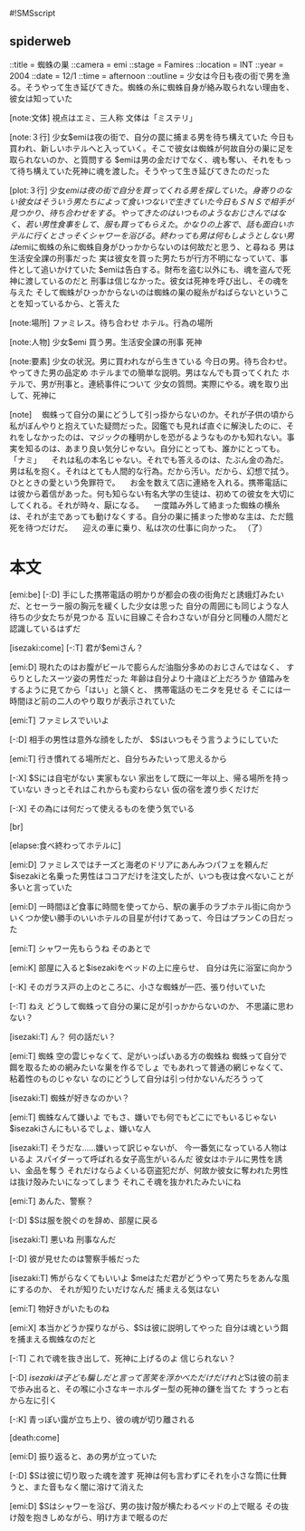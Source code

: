#!SMSscript

## spiderweb

::title = 蜘蛛の巣
::camera = emi
::stage = Famires
::location = INT
::year = 2004
::date = 12/1
::time = afternoon
::outline = 少女は今日も夜の街で男を漁る。そうやって生き延びてきた。蜘蛛の糸に蜘蛛自身が絡み取られない理由を、彼女は知っていた

[note:文体]
視点はエミ、三人称
文体は「ミステリ」

[note:３行]
少女$emiは夜の街で、自分の罠に捕まる男を待ち構えていた
今日も買われ、新しいホテルへと入っていく。そこで彼女は蜘蛛が何故自分の巣に足を取られないのか、と質問する
$emiは男の金だけでなく、魂も奪い、それをもって待ち構えていた死神に魂を渡した。そうやって生き延びてきたのだった

[plot:３行]
少女$emiは夜の街で自分を買ってくれる男を探していた。身寄りのない彼女はそういう男たちによって食いつないで生きていた
今日もＳＮＳで相手が見つかり、待ち合わせをする。やってきたのはいつものようなおじさんではなく、若い男性
食事をして、服も買ってもらえた。かなりの上客で、話も面白い
ホテルに行くとさっそくシャワーを浴びる。終わっても男は何もしようとしない
男は$emiに蜘蛛の糸に蜘蛛自身がひっかからないのは何故だと思う、と尋ねる
男は生活安全課の刑事だった
実は彼女を買った男たちが行方不明になっていて、事件として追いかけていた
$emiは告白する。財布を盗む以外にも、魂を盗んで死神に渡しているのだと
刑事は信じなかった。彼女は死神を呼び出し、その魂を与えた
そして蜘蛛がひっかからないのは蜘蛛の巣の縦糸がねばらないということを知っているから、と答えた

[note:場所]
ファミレス。待ち合わせ
ホテル。行為の場所

[note:人物]
少女$emi
買う男。生活安全課の刑事
死神

[note:要素]
少女の状況。男に買われながら生きている
今日の男。待ち合わせ。やってきた男の品定め
ホテルまでの簡単な説明。男はなんでも買ってくれた
ホテルで、男が刑事と。連続事件について
少女の質問。実際にやる。魂を取り出して、死神に

[note]
　蜘蛛って自分の巣にどうして引っ掛からないのか。それが子供の頃から私がぼんやりと抱えていた疑問だった。図鑑でも見れば直ぐに解決したのに、それをしなかったのは、マジックの種明かしを恐がるようなものかも知れない。事実を知るのは、あまり良い気分じゃない。自分にとっても、誰かにとっても。
「ナミ」
　それは私の本名じゃない。それでも答えるのは、たぶん金の為だ。男は私を抱く。それはとても人間的な行為。だから汚い。だから、幻想で拭う。ひとときの愛という免罪符で。
　お金を数えて店に連絡を入れる。携帯電話には彼から着信があった。何も知らない有名大学の生徒は、初めての彼女を大切にしてくれる。それが時々、厭になる。
　一度踏み外して絡まった蜘蛛の横糸は、それが主であっても動けなくする。自分の巣に捕まった惨めな主は、ただ餓死を待つだけだ。
　迎えの車に乗り、私は次の仕事に向かった。
（了）


# 本文

[emi:be]
[-:D]
手にした携帯電話の明かりが都会の夜の街角だと誘蛾灯みたいだ、とセーラー服の胸元を緩くした少女は思った
自分の周囲にも同じような人待ちの少女たちが見つかる
互いに目線こそ合わさないが自分と同種の人間だと認識しているはずだ

[isezaki:come]
[-:T]
君が$emiさん？

[emi:D]
現れたのはお腹がビールで膨らんだ油脂分多めのおじさんではなく、
すらりとしたスーツ姿の男性だった
年齢は自分より十歳ほど上だろうか
値踏みをするように見てから「はい」と頷くと、
携帯電話のモニタを見せる
そこには一時間ほど前の二人のやり取りが表示されていた

[emi:T]
ファミレスでいいよ

[-:D]
相手の男性は意外な顔をしたが、
$Sはいつもそう言うようにしていた

[emi:T]
行き慣れてる場所だと、自分ちみたいって思えるから

[-:X]
$Sには自宅がない
実家もない
家出をして既に一年以上、帰る場所を持っていない
きっとそれはこれからも変わらない
仮の宿を渡り歩くだけだ

[-:X]
その為には何だって使えるものを使う気でいる

[br]

[elapse:食べ終わってホテルに]

[emi:D]
ファミレスではチーズと海老のドリアにあんみつパフェを頼んだ
$isezakiと名乗った男性はココアだけを注文したが、いつも夜は食べないことが多いと言っていた

[emi:D]
一時間ほど食事に時間を使ってから、駅の裏手のラブホテル街に向かう
いくつか使い勝手のいいホテルの目星が付けてあって、今日はプランＣの日だった

[emi:T]
シャワー先もらうね
そのあとで

[emi:K]
部屋に入ると$isezakiをベッドの上に座らせ、
自分は先に浴室に向かう

[-:K]
そのガラス戸の上のところに、小さな蜘蛛が一匹、張り付いていた

[-:T]
ねえ
どうして蜘蛛って自分の巣に足が引っかからないのか、
不思議に思わない？

[isezaki:T]
ん？
何の話だい？

[emi:T]
蜘蛛
空の雲じゃなくて、足がいっぱいある方の蜘蛛ね
蜘蛛って自分で餌を取るための網みたいな巣を作るでしょ
でもあれって普通の網じゃなくて、粘着性のものじゃない
なのにどうして自分は引っ付かないんだろうって

[isezaki:T]
蜘蛛が好きなのかい？

[emi:T]
蜘蛛なんて嫌いよ
でもさ、嫌いでも何でもどこにでもいるじゃない
$isezakiさんにもいるでしょ、嫌いな人

[isezaki:T]
そうだな……嫌いって訳じゃないが、
今一番気になっている人物はいるよ
スパイダーって呼ばれる女子高生がいるんだ
彼女はホテルに男性を誘い、金品を奪う
それだけならよくいる窃盗犯だが、何故か彼女に奪われた男性は抜け殻みたいになってしまう
それこそ魂を抜かれたみたいにね

[emi:T]
あんた、警察？

[-:D]
$Sは服を脱ぐのを辞め、部屋に戻る

[isezaki:T]
悪いね
刑事なんだ

[-:D]
彼が見せたのは警察手帳だった

[isezaki:T]
怖がらなくてもいいよ
$meはただ君がどうやって男たちをあんな風にするのか、
それが知りたいだけなんだ
捕まえる気はない

[emi:T]
物好きがいたものね

[emi:X]
本当かどうか探りながら、$Sは彼に説明してやった
自分は魂という餌を捕まえる蜘蛛なのだと

[-:T]
これで魂を抜き出して、死神に上げるのよ
信じられない？

[-:D]
$isezakiは子ども騙しだと言って苦笑を浮かべただけだ
けれど$Sは彼の前まで歩み出ると、その喉に小さなキーホルダー型の死神の鎌を当てた
すうっと右から左に引く

[-:K]
青っぽい靄が立ち上り、彼の魂が切り離される

[death:come]

[emi:D]
振り返ると、あの男が立っていた

[-:D]
$Sは彼に切り取った魂を渡す
死神は何も言わずにそれを小さな筒に仕舞うと、また音もなく闇に溶けて消えた

[emi:D]
$Sはシャワーを浴び、男の抜け殻が横たわるベッドの上で眠る
その抜け殻を抱きしめながら、明け方まで眠るのだ
